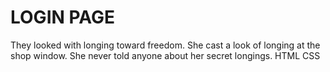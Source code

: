 # LOGIN PAGE 
They looked with longing toward freedom. She cast a look of longing at the shop window. She never told anyone about her secret longings.
HTML CSS
